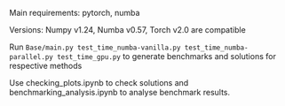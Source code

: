 Main requirements: pytorch, numba

Versions:  Numpy v1.24, Numba v0.57, Torch v2.0 are compatible

Run ``Base/main.py test_time_numba-vanilla.py test_time_numba-parallel.py test_time_gpu.py`` 
to generate benchmarks and solutions for respective methods

Use checking_plots.ipynb to check solutions and benchmarking_analysis.ipynb to analyse benchmark results.
